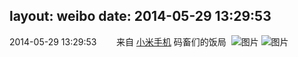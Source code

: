 layout: weibo
date: 2014-05-29 13:29:53
---
2014-05-29 13:29:53  &nbsp;&nbsp;&nbsp;&nbsp;&nbsp;&nbsp; 来自 <a href="http://app.weibo.com/t/feed/22zMnn" rel="nofollow">小米手机</a>
码畜们的饭局 ​​​
![图片](https://ww3.sinaimg.cn/large/6d2a6003jw1egv2zmqz2lj20qo0f0wf1.jpg)
![图片](https://ww2.sinaimg.cn/large/6d2a6003jw1egv2zom8skj218g0p0n10.jpg)
